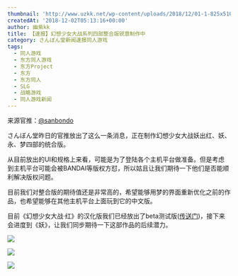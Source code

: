 ```yaml
---
thumbnail: 'http://www.uzkk.net/wp-content/uploads/2018/12/01-1-825x510.png'
createdAt: '2018-12-02T05:13:16+00:00'
author: 幽紫kk
title: 【速报】幻想少女大战系列四部整合版锐意制作中
category: さんぼん堂新闻速报同人游戏
tags:
  - 同人游戏
  - 东方同人游戏
  - 东方Project
  - 东方
  - 东方同人
  - SLG
  - 战略游戏
  - 同人游戏新闻
---
```


来源官推：[@sanbondo](http://twitter.com/sanbondo)

さんぼん堂昨日的官推放出了这么一条消息，正在制作幻想少女大战妖出红、妖、永、梦四部的统合版。

从目前放出的UI和规格上来看，可能是为了登陆各个主机平台做准备。但是考虑到主机平台可能会被BANDAI等版权方怼，所以姑且让我们期待一下他们是否能顺利解决版权问题。

目前我们对整合版的期待值还是非常高的，希望能够用梦的界面重新优化之前的作品，也希望能够在其他主机平台上面玩到它的中文版。

目前《幻想少女大战·红》的汉化版我们已经放出了beta测试版([传送门](http://www.uzkk.net/?p=4276))，接下来会进度到《妖》，让我们同步期待一下这部作品的后续潜力。

![](http://www.uzkk.net/wp-content/uploads/2018/12/02.png)

![](http://www.uzkk.net/wp-content/uploads/2018/12/03.png)

![](http://www.uzkk.net/wp-content/uploads/2018/12/04.png)
